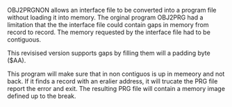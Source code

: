 OBJ2PRGNON allows an interface file to be converted into a program file without
loading it into memory. The orginal program OBJ2PRG had a limitation that the the interface file
could contain gaps in memory from record to record. The memory requested by the interface file had to be 
contiguous.

This revisised version supports gaps by filling them will a padding byte ($AA). 

This program will make sure that in non contiguos is up in memeory and not back. If it
finds a record with an eralier address, it will trucate the PRG file report the error and exit.
The resulting PRG file will contain a memory image defined up to the break.
